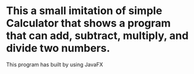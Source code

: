 # This a small imitation of simple Calculator that shows a program that can add, subtract, multiply, and divide two numbers. 
This program has built by using JavaFX

